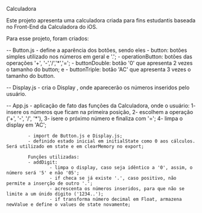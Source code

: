 Calculadora

Este projeto apresenta uma calculadora criada para fins estudantis baseada no Front-End da Calculadora do iOS.

Para esse projeto, foram criados: 

-- Button.js - define a aparência dos botões, sendo eles 
    - button: botões simples utilizado nos números em geral e '.';
    - operationButton: botões das operações '+', '-','/','*','=';
    - buttonDouble: botão '0' que apresenta 2 vezes o tamanho do button; e
    - buttonTriple: botão 'AC' que apresenta 3 vezes o tamanho do button.

-- Display.js - cria o Display , onde aparecerão os números inseridos pelo usuário.

-- App.js   - aplicação de fato das funções da Calculadora, onde o usuário:
            1- insere os números que ficam na primeira posição, 
            2- escolhem a operação ('+', '-', '/', '*'), 
            3- isere o próximo número e finaliza com '=';
            4- limpa o display em 'AC';

            - import de Button.js e Display.js;
            - definido estado inicial em initialState como 0 aos cálculos. Será utilizado em state e em clearMemory no export;

            Funções utilizadas:
            - addDigit: 
                    - limpa o display, caso seja idêntico a '0', assim, o número será '5' e não '05';
                    - if checa se já existe '.', caso positivo, não permite a inserção de outro '.';
                    - acrescenta os números inseridos, para que não se limite a um únido dígito ('1234..');
                    - if transforma número decimal em Float, armazena newValue e define o values de state novamente;

